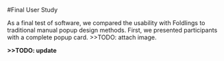 #Final User Study

As a final test of software, we compared the usability with Foldlings to traditional manual popup design methods.  First, we presented participants with a complete popup card.  >>TODO: attach image.  


**>>TODO: update**